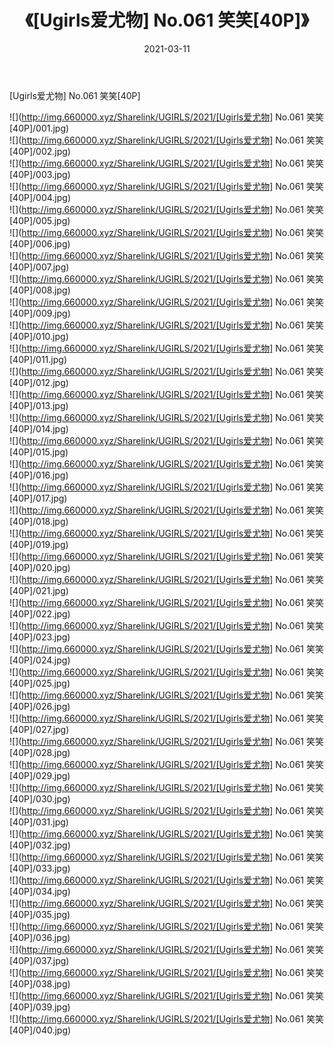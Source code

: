 ﻿---
layout: post
title:  《[Ugirls爱尤物] No.061 笑笑[40P]》
date:   2021-03-11
img: http://img.660000.xyz/Sharelink/UGIRLS/2021/[Ugirls爱尤物] No.061 笑笑[40P]/000.jpg
categories: [美女, 清纯, 唯美]
---

[Ugirls爱尤物] No.061 笑笑[40P]

  ![](http://img.660000.xyz/Sharelink/UGIRLS/2021/[Ugirls爱尤物] No.061 笑笑[40P]/001.jpg) <br> ![](http://img.660000.xyz/Sharelink/UGIRLS/2021/[Ugirls爱尤物] No.061 笑笑[40P]/002.jpg) <br> ![](http://img.660000.xyz/Sharelink/UGIRLS/2021/[Ugirls爱尤物] No.061 笑笑[40P]/003.jpg) <br> ![](http://img.660000.xyz/Sharelink/UGIRLS/2021/[Ugirls爱尤物] No.061 笑笑[40P]/004.jpg) <br> ![](http://img.660000.xyz/Sharelink/UGIRLS/2021/[Ugirls爱尤物] No.061 笑笑[40P]/005.jpg) <br> ![](http://img.660000.xyz/Sharelink/UGIRLS/2021/[Ugirls爱尤物] No.061 笑笑[40P]/006.jpg) <br> ![](http://img.660000.xyz/Sharelink/UGIRLS/2021/[Ugirls爱尤物] No.061 笑笑[40P]/007.jpg) <br> ![](http://img.660000.xyz/Sharelink/UGIRLS/2021/[Ugirls爱尤物] No.061 笑笑[40P]/008.jpg) <br> ![](http://img.660000.xyz/Sharelink/UGIRLS/2021/[Ugirls爱尤物] No.061 笑笑[40P]/009.jpg) <br> ![](http://img.660000.xyz/Sharelink/UGIRLS/2021/[Ugirls爱尤物] No.061 笑笑[40P]/010.jpg) <br> ![](http://img.660000.xyz/Sharelink/UGIRLS/2021/[Ugirls爱尤物] No.061 笑笑[40P]/011.jpg) <br> ![](http://img.660000.xyz/Sharelink/UGIRLS/2021/[Ugirls爱尤物] No.061 笑笑[40P]/012.jpg) <br> ![](http://img.660000.xyz/Sharelink/UGIRLS/2021/[Ugirls爱尤物] No.061 笑笑[40P]/013.jpg) <br> ![](http://img.660000.xyz/Sharelink/UGIRLS/2021/[Ugirls爱尤物] No.061 笑笑[40P]/014.jpg) <br> ![](http://img.660000.xyz/Sharelink/UGIRLS/2021/[Ugirls爱尤物] No.061 笑笑[40P]/015.jpg) <br> ![](http://img.660000.xyz/Sharelink/UGIRLS/2021/[Ugirls爱尤物] No.061 笑笑[40P]/016.jpg) <br> ![](http://img.660000.xyz/Sharelink/UGIRLS/2021/[Ugirls爱尤物] No.061 笑笑[40P]/017.jpg) <br> ![](http://img.660000.xyz/Sharelink/UGIRLS/2021/[Ugirls爱尤物] No.061 笑笑[40P]/018.jpg) <br> ![](http://img.660000.xyz/Sharelink/UGIRLS/2021/[Ugirls爱尤物] No.061 笑笑[40P]/019.jpg) <br> ![](http://img.660000.xyz/Sharelink/UGIRLS/2021/[Ugirls爱尤物] No.061 笑笑[40P]/020.jpg) <br> ![](http://img.660000.xyz/Sharelink/UGIRLS/2021/[Ugirls爱尤物] No.061 笑笑[40P]/021.jpg) <br> ![](http://img.660000.xyz/Sharelink/UGIRLS/2021/[Ugirls爱尤物] No.061 笑笑[40P]/022.jpg) <br> ![](http://img.660000.xyz/Sharelink/UGIRLS/2021/[Ugirls爱尤物] No.061 笑笑[40P]/023.jpg) <br> ![](http://img.660000.xyz/Sharelink/UGIRLS/2021/[Ugirls爱尤物] No.061 笑笑[40P]/024.jpg) <br> ![](http://img.660000.xyz/Sharelink/UGIRLS/2021/[Ugirls爱尤物] No.061 笑笑[40P]/025.jpg) <br> ![](http://img.660000.xyz/Sharelink/UGIRLS/2021/[Ugirls爱尤物] No.061 笑笑[40P]/026.jpg) <br> ![](http://img.660000.xyz/Sharelink/UGIRLS/2021/[Ugirls爱尤物] No.061 笑笑[40P]/027.jpg) <br> ![](http://img.660000.xyz/Sharelink/UGIRLS/2021/[Ugirls爱尤物] No.061 笑笑[40P]/028.jpg) <br> ![](http://img.660000.xyz/Sharelink/UGIRLS/2021/[Ugirls爱尤物] No.061 笑笑[40P]/029.jpg) <br> ![](http://img.660000.xyz/Sharelink/UGIRLS/2021/[Ugirls爱尤物] No.061 笑笑[40P]/030.jpg) <br> ![](http://img.660000.xyz/Sharelink/UGIRLS/2021/[Ugirls爱尤物] No.061 笑笑[40P]/031.jpg) <br> ![](http://img.660000.xyz/Sharelink/UGIRLS/2021/[Ugirls爱尤物] No.061 笑笑[40P]/032.jpg) <br> ![](http://img.660000.xyz/Sharelink/UGIRLS/2021/[Ugirls爱尤物] No.061 笑笑[40P]/033.jpg) <br> ![](http://img.660000.xyz/Sharelink/UGIRLS/2021/[Ugirls爱尤物] No.061 笑笑[40P]/034.jpg) <br> ![](http://img.660000.xyz/Sharelink/UGIRLS/2021/[Ugirls爱尤物] No.061 笑笑[40P]/035.jpg) <br> ![](http://img.660000.xyz/Sharelink/UGIRLS/2021/[Ugirls爱尤物] No.061 笑笑[40P]/036.jpg) <br> ![](http://img.660000.xyz/Sharelink/UGIRLS/2021/[Ugirls爱尤物] No.061 笑笑[40P]/037.jpg) <br> ![](http://img.660000.xyz/Sharelink/UGIRLS/2021/[Ugirls爱尤物] No.061 笑笑[40P]/038.jpg) <br> ![](http://img.660000.xyz/Sharelink/UGIRLS/2021/[Ugirls爱尤物] No.061 笑笑[40P]/039.jpg) <br> ![](http://img.660000.xyz/Sharelink/UGIRLS/2021/[Ugirls爱尤物] No.061 笑笑[40P]/040.jpg) <br>